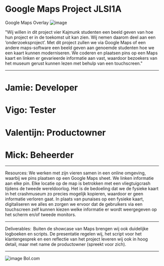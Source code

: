 # Google Maps Project JLSI1A
Google Maps Overlay
![image](https://github.com/Mariowonder01/google-maps-project/assets/153738529/60a98fa0-0820-4e2e-8c37-c91ad8338fbb)


"Wij willen in dit project vier Kajmunk studenten een beeld geven van hoe hun project er in de toekomst uit kan zien. Wij nemen daarom deel aan een ‘onderzoeksproject’. Met dit project zullen we via Google Maps of een andere maps-software een beeld geven aan genoemde studenten hoe we een kaart kunnen moderniseren. We coderen en plaatsen pins op een Maps kaart en linken er gevarieerde informatie aan vast, waardoor bezoekers van het museum gerust kunnen lezen met behulp van een touchscreen."

_______________________________________________________

# Jamie: Developer
# Vigo: Tester
# Valentijn: Productowner
# Mick: Beheerder

_______________________________________________________

Resources:
We werken met zijn vieren samen in een online omgeving, waarbij we pins plaatsen op een Google Maps sheet. We linken informatie aan elke pin. Elke locatie op de map is betrokken met een vliegtuigcrash tijdens de tweede wereldoorlog. Het is de bedoeling dat we de fysieke kaart in het crashmuseum zo precies mogelijk kopieren, waardoor er geen informatie verloren gaat. In plaats van punaises op een fysieke kaart, digitaliseren we alles en zorgen we ervoor dat de gebruikers via een touchscreen zelf kunnen kiezen welke informatie er wordt weergegeven op het scherm en/of tweede monitors. 
_______________________________________________________
Deliverables:  
Buiten de showcase van Maps brengen wij ook duidelijke logboeken en scripts. De presentatie regelen wij, het script voor het klantengesprek en een reflectie van het project leveren wij ook in hoog detail, maar met name de productowner (spreekt voor zich).
_______________________________________________________
![image](https://github.com/Mariowonder01/google-maps-project/assets/153738529/a4e6a249-fec7-45d1-b864-e5c2bf909406)
Bol.com
